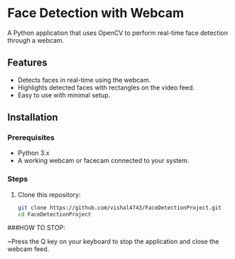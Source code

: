 # Face Detection with Webcam

A Python application that uses OpenCV to perform real-time face detection through a webcam.

## Features
- Detects faces in real-time using the webcam.
- Highlights detected faces with rectangles on the video feed.
- Easy to use with minimal setup.

## Installation
### Prerequisites
- Python 3.x
- A working webcam or facecam connected to your system.

### Steps
1. Clone this repository:
   ```bash
   git clone https://github.com/vishal4743/FaceDetectionProject.git
   cd FaceDetectionProject
   
###HOW TO STOP:

~Press the Q key on your keyboard to stop the application and close the webcam feed.